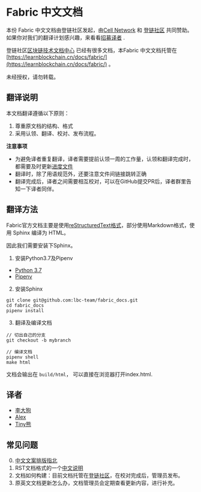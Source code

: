 # Fabric 中文文档

本份 Fabric 中文文档由登链社区发起，由[Cell Network](https://www.cellnetwork.io/?utm_souce=learnblockchain#/cellhome) 和 [登链社区](https://learnblockchain.cn/) 共同赞助。
如果你对我们的翻译计划感兴趣，来看看[招募译者](https://learnblockchain.cn/article/796) .

登链社区[区块链技术文档中心](https://learnblockchain.cn/site/docs) 已经有很多文档，本Fabric 中文文档托管在 [https://learnblockchain.cn/docs/fabric/](https://learnblockchain.cn/docs/fabric/) 。

未经授权，请勿转载。

## 翻译说明

本文档翻译遵循以下原则：

1. 尊重原文档的结构、格式
2. 采用认领、翻译、校对、发布流程。


**注意事项**

* 为避免译者重复翻译，译者需要提前认领一周的工作量，认领和翻译完成时，都需要及时更新[进度文件](process.md)
* 翻译时，除了用语规范外，还要注意文件间链接跳转正确
* 翻译完成后，译者之间需要相互校对，可以在GitHub提交PR后，译者群里告知一下译者同伴。


## 翻译方法

Fabric官方文档主要是使用[reStructuredText格式](http://www.cnblogs.com/seayxu/p/5603876.html)，部分使用Markdown格式，使用 Sphinx 编译为 HTML。

因此我们需要安装下Sphinx。

1. 安装Python3.7及Pipenv

 - [Python 3.7](https://wiki.python.org/moin/BeginnersGuide/Download)
 - [Pipenv](https://docs.pipenv.org/en/latest/#install-pipenv-today)

2. 安装Sphinx

```
git clone git@github.com:lbc-team/fabric_docs.git
cd fabric_docs
pipenv install
```

3. 翻译及编译文档 

```
// 切出自己的分支
git checkout -b mybranch

// 编译文档
pipenv shell
make html
```

文档会输出在 `build/html`， 可以直接在浏览器打开index.html.


## 译者

* [李大狗](https://learnblockchain.cn/people/127)
* [Alex](https://learnblockchain.cn/people/377)
* [Tiny熊](https://learnblockchain.cn/people/15)

## 常见问题

0. [中文文案排版指北](https://github.com/mzlogin/chinese-copywriting-guidelines)
1. RST文档格式的一个[中文说明](http://www.cnblogs.com/seayxu/p/5603876.html)
2. 文档如何构建：目前文档托管在[登链社区](https://learnblockchain.cn/docs/solidity/)，在校对完成后，管理员发布。
3. 原英文文档更新怎么办，文档管理员会定期查看更新内容，进行补充。

